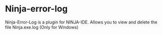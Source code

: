 Ninja-error-log
===============

Ninja-Error-Log is a plugin for NINJA-IDE. Allows you to view and delete the file Ninja.exe.log (Only for Windows)
